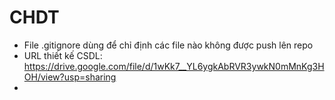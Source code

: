 # CHDT
- File .gitignore dùng để chỉ định các file nào không được push lên repo  
- URL thiết kế CSDL: https://drive.google.com/file/d/1wKk7__YL6ygkAbRVR3ywkN0mMnKg3HOH/view?usp=sharing  
- 
